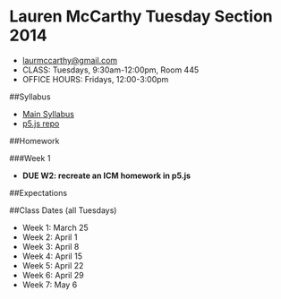 Lauren McCarthy Tuesday Section 2014
====================================

* [laurmccarthy@gmail.com](mailto:laurmccarthy@gmail.com)
* CLASS: Tuesdays, 9:30am-12:00pm, Room 445
* OFFICE HOURS: Fridays, 12:00-3:00pm


##Syllabus

- [Main Syllabus](https://github.com/lmccart/itp-creative-js/blob/master/README.md) 
- [p5.js repo](https://github.com/lmccart/p5.js)


##Homework

###Week 1
* **DUE W2: recreate an ICM homework in p5.js**


##Expectations 


##Class Dates (all Tuesdays)

* Week 1: March 25
* Week 2: April 1
* Week 3: April 8
* Week 4: April 15
* Week 5: April 22
* Week 6: April 29
* Week 7: May 6
